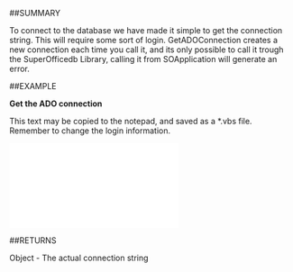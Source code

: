 

##SUMMARY


To connect to the database we have made it simple to get the connection string. This will require some sort of login. GetADOConnection creates a new connection each time you call it, and its only possible to call it trough the SuperOfficedb Library, calling it from SOApplication will generate an error.



##EXAMPLE

**Get the ADO connection**

This text may be copied to the notepad, and saved as a *.vbs file. Remember to change the login information.

![](../../Examples/vbs/Database.GetADOConnection.vbs.txt)




##RETURNS

Object - The actual connection string



